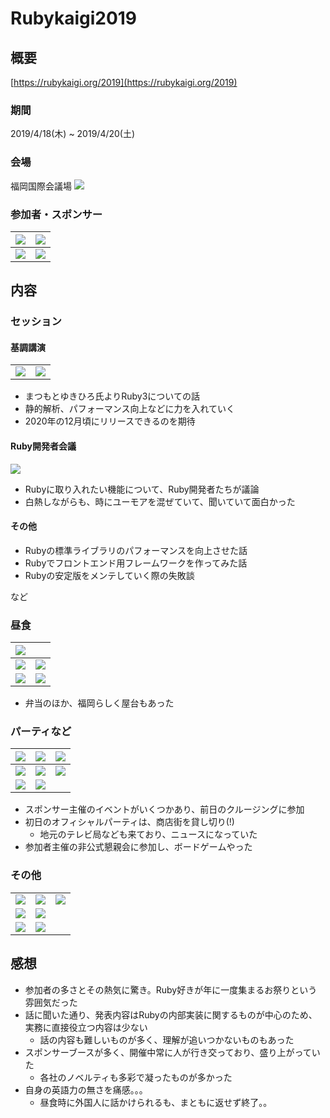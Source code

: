 # Rubykaigi2019

## 概要

[https://rubykaigi.org/2019](https://rubykaigi.org/2019)

### 期間

2019/4/18(木) ~ 2019/4/20(土)

### 会場

福岡国際会議場
![](images/IMG_3606.jpg)

### 参加者・スポンサー

| ![](images/IMG_4632.jpg) | ![](images/IMG_8719.jpg) |
|-|-|
| ![](images/IMG_7206.jpg) | ![](images/IMG_0059.jpg) |

## 内容

### セッション

#### 基調講演

| | |
|-|-|
| ![](images/IMG_4322.jpg) | ![](images/IMG_8843.jpg) |

* まつもとゆきひろ氏よりRuby3についての話
* 静的解析、パフォーマンス向上などに力を入れていく
* 2020年の12月頃にリリースできるのを期待

#### Ruby開発者会議

![](images/IMG_4263.jpg)

* Rubyに取り入れたい機能について、Ruby開発者たちが議論
* 白熱しながらも、時にユーモアを混ぜていて、聞いていて面白かった

#### その他

* Rubyの標準ライブラリのパフォーマンスを向上させた話
* Rubyでフロントエンド用フレームワークを作ってみた話
* Rubyの安定版をメンテしていく際の失敗談

など

### 昼食

| ![](images/IMG_1676.jpg) | |
|-|-|
| ![](images/IMG_7734.jpg) | ![](images/IMG_2886.jpg) |
| ![](images/IMG_4733.jpg) | ![](images/IMG_5439.jpg) |

* 弁当のほか、福岡らしく屋台もあった

### パーティなど

| ![](images/IMG_6677.jpg) | ![](images/IMG_2565.jpg) | ![](images/IMG_4379.jpg) |
|-|-|-|
| ![](images/IMG_3230.jpg) | ![](images/IMG_6015.jpg) | ![](images/IMG_9639.jpg) |
| ![](images/IMG_5986.jpg) | ![](images/IMG_8129.jpg) | |

* スポンサー主催のイベントがいくつかあり、前日のクルージングに参加
* 初日のオフィシャルパーティは、商店街を貸し切り(!)
  * 地元のテレビ局なども来ており、ニュースになっていた
* 参加者主催の非公式懇親会に参加し、ボードゲームやった  

### その他

| | | |
|-|-|-|
| ![](images/IMG_1206.jpg) | ![](images/IMG_2120.jpg) | ![](images/IMG_7811.jpg)
| ![](images/IMG_8550.jpg) | ![](images/IMG_3895.jpg) |
| ![](images/IMG_6954.jpg) | ![](images/IMG_9084.jpg) |

## 感想

* 参加者の多さとその熱気に驚き。Ruby好きが年に一度集まるお祭りという雰囲気だった
* 話に聞いた通り、発表内容はRubyの内部実装に関するものが中心のため、実務に直接役立つ内容は少ない
  * 話の内容も難しいものが多く、理解が追いつかないものもあった
* スポンサーブースが多く、開催中常に人が行き交っており、盛り上がっていた
  * 各社のノベルティも多彩で凝ったものが多かった  
* 自身の英語力の無さを痛感。。。
  * 昼食時に外国人に話かけられるも、まともに返せず終了。。
